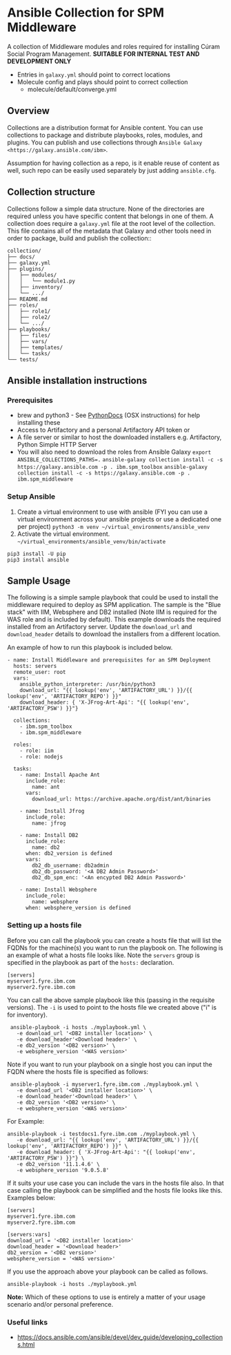 # Ansible Collection for SPM Middleware

A collection of Middleware modules and roles required for installing Cúram Social Program Management. **SUITABLE FOR INTERNAL TEST AND DEVELOPMENT ONLY**

* Entries in `galaxy.yml` should point to correct locations
* Molecule config and plays should point to correct collection
    - molecule/default/converge.yml

## Overview

Collections are a distribution format for Ansible content. You can use collections to package and distribute playbooks, roles, modules, and plugins.
You can publish and use collections through `Ansible Galaxy <https://galaxy.ansible.com/ibm>`.

Assumption for having collection as a repo, is it enable reuse of content as well, such repo can be easily used separately by just adding `ansible.cfg`.

## Collection structure

Collections follow a simple data structure. None of the directories are required unless you have specific content that belongs in one of them. A collection does require a ``galaxy.yml`` file at the root level of the collection. This file contains all of the metadata that Galaxy
and other tools need in order to package, build and publish the collection::

    collection/
    ├── docs/
    ├── galaxy.yml
    ├── plugins/
    │   ├── modules/
    │   │   └── module1.py
    │   ├── inventory/
    │   └── .../
    ├── README.md
    ├── roles/
    │   ├── role1/
    │   ├── role2/
    │   └── .../
    ├── playbooks/
    │   ├── files/
    │   ├── vars/
    │   ├── templates/
    │   └── tasks/
    └── tests/

## Ansible installation instructions

### Prerequisites
 - brew and python3 - See [PythonDocs](https://docs.python-guide.org/starting/install3/osx/) (OSX instructions) for help installing these
 - Access to Artifactory and a personal Artifactory API token or
 - A file server or similar to host the downloaded installers e.g. Artifactory, Python Simple HTTP Server
 - You will also need to download the roles from Ansible Galaxy
 `export ANSIBLE_COLLECTIONS_PATHS=.`
 `ansible-galaxy collection install -c -s https://galaxy.ansible.com -p . ibm.spm_toolbox`
 `ansible-galaxy collection install -c -s https://galaxy.ansible.com -p . ibm.spm_middleware`

### Setup Ansible
1. Create a virtual environment to use with ansible (FYI you can use a virtual environment across your ansible projects or use a dedicated one per project) `python3 -m venv ~/virtual_environments/ansible_venv`
2. Activate the virtual environment. `~/virtual_environments/ansible_venv/bin/activate`

```
pip3 install -U pip
pip3 install ansible
```

## Sample Usage

The following is a simple sample playbook that could be used to install the middleware required to deploy as SPM application. The sample is the "Blue stack" with IIM, Websphere and DB2 installed (Note IIM is required for the WAS role and is included by default). This example downloads the required installed from an Artifactory server. Update the `download_url` and `download_header` details to download the installers from a different location.

An example of how to run this playbook is included below.

```
- name: Install Middleware and prerequisites for an SPM Deployment
  hosts: servers
  remote_user: root
  vars:
    ansible_python_interpreter: /usr/bin/python3
    download_url: "{{ lookup('env', 'ARTIFACTORY_URL') }}/{{ lookup('env', 'ARTIFACTORY_REPO') }}"
    download_header: { 'X-JFrog-Art-Api': "{{ lookup('env', 'ARTIFACTORY_PSW') }}"}

  collections:
    - ibm.spm_toolbox
    - ibm.spm_middleware  

  roles:
    - role: iim
    - role: nodejs

  tasks:
    - name: Install Apache Ant
      include_role:
        name: ant
      vars:
        download_url: https://archive.apache.org/dist/ant/binaries

    - name: Install Jfrog
      include_role:
        name: jfrog

    - name: Install DB2
      include_role:
        name: db2
      when: db2_version is defined
      vars:
        db2_db_username: db2admin
        db2_db_password: '<A DB2 Admin Password>'
        db2_db_spm_enc: '<An encypted DB2 Admin Password>'

    - name: Install Websphere
      include_role:
        name: websphere
      when: websphere_version is defined

```

### Setting up a hosts file
Before you can call the playbook you can create a hosts file that will list the FQDNs for the machine(s) you want to run the playbook on. The following is an example of what a hosts file looks like. Note the `servers` group is specified in the playbook as part of the `hosts:` declaration.

```
[servers]
myserver1.fyre.ibm.com
myserver2.fyre.ibm.com
```

You can call the above sample playbook like this (passing in the requisite versions). The `-i` is used to point to the hosts file we created above ("i" is for inventory).

```
 ansible-playbook -i hosts ./myplaybook.yml \
   -e download_url '<DB2 installer location>' \
   -e download_header'<Download header>' \
   -e db2_version '<DB2 version>' \
   -e websphere_version '<WAS version>'
```

Note if you want to run your playbook on a single host you can input the FQDN where the hosts file is specified as follows:

```
 ansible-playbook -i myserver1.fyre.ibm.com ./myplaybook.yml \
   -e download_url '<DB2 installer location>' \
   -e download_header'<Download header>' \
   -e db2_version '<DB2 version>' \
   -e websphere_version '<WAS version>'
```

For Example:
```
ansible-playbook -i testdocs1.fyre.ibm.com ./myplaybook.yml \
   -e download_url: "{{ lookup('env', 'ARTIFACTORY_URL') }}/{{ lookup('env', 'ARTIFACTORY_REPO') }}" \
   -e download_header: { 'X-JFrog-Art-Api': "{{ lookup('env', 'ARTIFACTORY_PSW') }}"} \
   -e db2_version '11.1.4.6' \
   -e websphere_version '9.0.5.8'
```

If it suits your use case you can include the vars in the hosts file also. In that case calling the playbook can be simplified and the hosts file looks like this. Examples below:

```
[servers]
myserver1.fyre.ibm.com
myserver2.fyre.ibm.com

[servers:vars]
download_url = '<DB2 installer location>'
download_header = '<Download header>'
db2_version = '<DB2 version>'
websphere_version = '<WAS version>'
```

If you use the approach above your playbook can be called as follows.

```
ansible-playbook -i hosts ./myplaybook.yml
```

**Note:** Which of these options to use is entirely a matter of your usage scenario and/or personal preference.

### Useful links

* https://docs.ansible.com/ansible/devel/dev_guide/developing_collections.html
